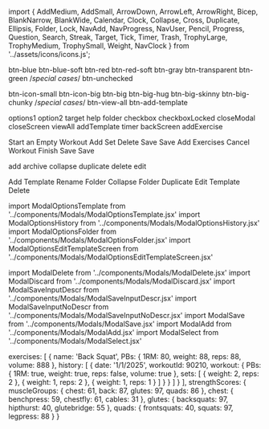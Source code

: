 import {
    AddMedium, AddSmall, ArrowDown, ArrowLeft, ArrowRight, Bicep, BlankNarrow, BlankWide,
    Calendar, Clock, Collapse, Cross, Duplicate, Ellipsis, Folder, Lock,
    NavAdd, NavProgress, NavUser, Pencil, Progress, Question, Search, Streak,
    Target, Tick, Timer, Trash, TrophyLarge, TrophyMedium, TrophySmall, Weight, NavClock
} from '../assets/icons/icons.js';



btn-blue
btn-blue-soft
btn-red
btn-red-soft
btn-gray
btn-transparent
btn-green
/*special cases*/
btn-unchecked



btn-icon-small
btn-icon-big
btn-big
btn-big-hug
btn-big-skinny
btn-big-chunky
/*special cases*/
btn-view-all
btn-add-template







options1
option2
target
help
folder
checkbox
checkboxLocked
closeModal
closeScreen
viewAll
addTemplate
timer
backScreen
addExercise


<ButtonSmall type='options1' />
<ButtonSmall type='option2' />
<ButtonSmall type='target' />
<ButtonSmall type='help' />
<ButtonSmall type='folder' />
<ButtonSmall type='checkbox' />
<ButtonSmall type='checkboxLocked' />
<ButtonSmall type='closeModal' />
<ButtonSmall type='viewAll' />
<ButtonSmall type='viewAll' />
<ButtonSmall type='addTemplate' />
<ButtonSmall type='timer' />
<ButtonSmall type='backScreen' />
<ButtonSmall type='addExercise' />

<ButtonBig color='blue' size='chunky'>Start an Empty Workout</ButtonBig>
<ButtonBig color='gray' size='skinny' icon='add'>Add Set</ButtonBig>
<ButtonBig color='red'>Delete</ButtonBig>
<ButtonBig color='gray'>Save</ButtonBig>
<ButtonBig color='blue'>Save</ButtonBig>
<ButtonBig color='blueSoft'>Add Exercises</ButtonBig>
<ButtonBig color='redSoft'>Cancel Workout</ButtonBig>
<ButtonBig color='green' size='hug'>Finish</ButtonBig>
<ButtonBig color='blue' size='hug'>Save</ButtonBig>
<ButtonBig color='transparent' size='hug'>Save</ButtonBig>


add
archive
collapse
duplicate
delete
edit

<div className='modal-options modal-options-default-width'>
    <ButtonModal type='options' icon='add'>Add Template</ButtonModal>
    <ButtonModal type='options' icon='archive'>Rename Folder</ButtonModal>
    <ButtonModal type='options' icon='collapse'>Collapse Folder</ButtonModal>
    <ButtonModal type='options' icon='duplicate'>Duplicate</ButtonModal>
    <ButtonModal type='options' icon='edit'>Edit Template</ButtonModal>
    <ButtonModal type='optionsDelete' icon='delete'>Delete</ButtonModal>
</div>



import ModalOptionsTemplate from '../components/Modals/ModalOptionsTemplate.jsx'
import ModalOptionsHistory from '../components/Modals/ModalOptionsHistory.jsx'
import ModalOptionsFolder from '../components/Modals/ModalOptionsFolder.jsx'
import ModalOptionsEditTemplateScreen from '../components/Modals/ModalOptionsEditTemplateScreen.jsx'

import ModalDelete from '../components/Modals/ModalDelete.jsx'
import ModalDiscard from '../components/Modals/ModalDiscard.jsx'
import ModalSaveInputDescr from '../components/Modals/ModalSaveInputDescr.jsx'
import ModalSaveInputNoDescr from '../components/Modals/ModalSaveInputNoDescr.jsx'
import ModalSave from '../components/Modals/ModalSave.jsx'
import ModalAdd from '../components/Modals/ModalAdd.jsx'
import ModalSelect from '../components/Modals/ModalSelect.jsx'

<ModalOptionsTemplate />
<ModalOptionsHistory />
<ModalOptionsFolder />
<ModalOptionsEditTemplateScreen />

<ModalDelete />
<ModalDiscard />
<ModalSaveInputDescr />
<ModalSaveInputNoDescr />
<ModalSave />
<ModalAdd />
<ModalSelect />






exercises: [
    {
        name: 'Back Squat',
        PBs: { 1RM: 80, weight: 88, reps: 88, volume: 888 },
        history: [
            {
                date: '1/1/2025',
                workoutId: 90210,
                workout: {
                    PBs: { 1RM: true, weight: true, reps: false, volume: true },
                    sets: [
                        { weight: 2, reps: 2 },
                        { weight: 1, reps: 2 },
                        { weight: 1, reps: 1 }
                    ]
                }
            }
        ]
    }
],
strengthScores: {
    muscleGroups: { chest: 61, back: 87, glutes: 97, quads: 86 },
    chest: { benchpress: 59, chestfly: 61, cables: 31 },
    glutes: { backsquats: 97, hipthurst: 40, glutebridge: 55 },
    quads: { frontsquats: 40, squats: 97, legpress: 88 }
}